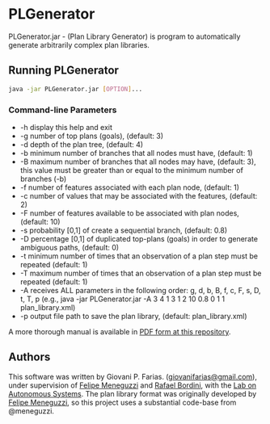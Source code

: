 # PLGenerator

PLGenerator.jar - (Plan Library Generator) is program to automatically generate arbitrarily complex plan libraries. 

## Running PLGenerator

```bash
java -jar PLGenerator.jar [OPTION]... 
```

### Command-line Parameters
- -h 	 display this help and exit  
- -g 	 number of top plans (goals), (default: 3)  
- -d 	 depth of the plan tree, (default: 4)  
- -b 	 minimum number of branches that all nodes must have, (default: 1)  
- -B 	 maximum number of branches that all nodes may have, (default: 3), this value must be greater than or equal to the minimum number of branches (-b) 
- -f 	 number of features associated with each plan node, (default: 1) 
- -c 	 number of values that may be associated with the features, (default: 2) 
- -F 	 number of features available to be associated with plan nodes, (default: 10) 
- -s 	 probability [0,1] of create a sequential branch, (default: 0.8) 
- -D  percentage [0,1] of duplicated top-plans (goals) in order to generate ambiguous paths, (default: 0) 
- -t 	 minimum number of times that an observation of a plan step must be repeated (default: 1) 
- -T 	 maximum number of times that an observation of a plan step must be repeated (default: 1) 
- -A 	 receives ALL parameters in the following order: g, d, b, B, f, c, F, s, D, t, T, p (e.g., java -jar PLGenerator.jar -A 3 4 1 3 1 2 10 0.8 0 1 1 plan_library.xml) 
- -p 	 output file path to save the plan library, (default: plan_library.xml)  

A more thorough manual is available in [PDF form at this repository](README.pdf).

## Authors

This software was written by Giovani P. Farias. (giovanifarias@gmail.com), under supervision of [Felipe Meneguzzi](https://github.com/meneguzzi) and [Rafael Bordini](https://github.com/rbordini), with the [Lab on Autonomous Systems](https://github.com/lsa-pucrs). 
The plan library format was originally developed by [Felipe Meneguzzi](https://github.com/meneguzzi), so this project uses a substantial code-base from @meneguzzi. 

